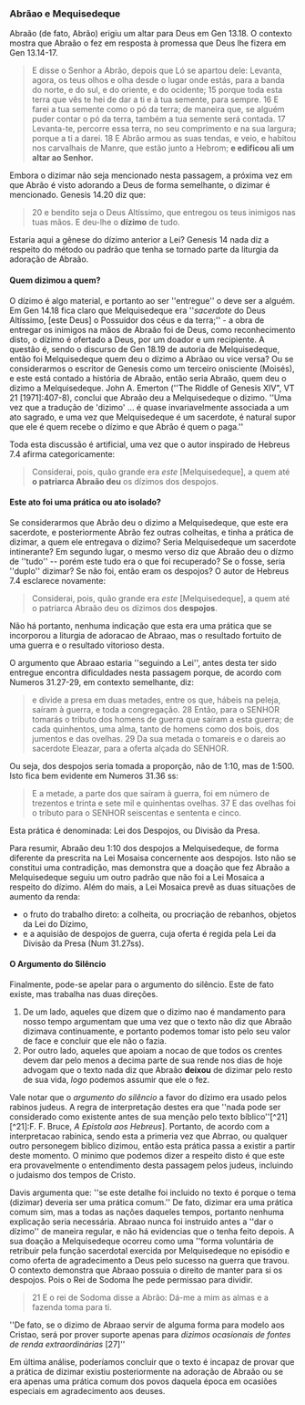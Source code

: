 ### Abrãao e Mequisedeque ###

Abraão (de fato, Abrão) erigiu um altar para Deus em Gen 13.18.  O contexto mostra que Abraão o fez em resposta à promessa que Deus lhe fizera em Gen 13.14-17.

> E disse o Senhor a Abrão, depois que Ló se apartou dele: Levanta, agora, os teus olhos e olha desde o lugar onde estás, para a banda do norte, e do sul, e do oriente, e do ocidente; 15 porque toda esta terra que vês te hei de dar a ti e à tua semente, para sempre. 16 E farei a tua semente como o pó da terra; de maneira que, se alguém puder contar o pó da terra, também a tua semente será contada. 17 Levanta-te, percorre essa terra, no seu comprimento e na sua largura; porque a ti a darei. 18 E Abrão armou as suas tendas, e veio, e habitou nos carvalhais de Manre, que estão junto a Hebrom; **e edificou ali um altar ao Senhor.**

Embora o dizimar não seja mencionado nesta passagem, a próxima vez em que Abrão é visto adorando a Deus de forma semelhante, o dizimar é mencionado.  Genesis 14.20 diz que: 

> 20 e bendito seja o Deus Altíssimo, que entregou os teus inimigos nas tuas mãos. E deu-lhe o **dízimo** de tudo.

Estaria aqui a gênese do dízimo anterior a Lei?  Genesis 14 nada diz a respeito do método ou padrão que tenha se tornado parte da liturgia da adoração de Abraão.

#### Quem dizimou a quem? ####

O dízimo é algo material, e portanto ao ser ''entregue'' o deve ser a alguém.  Em Gen 14.18 fica claro que Melquisedeque era ''_sacerdote_ do Deus Altíssimo, [este Deus] o Possuidor dos céus e da terra;'' - a obra de entregar os inimigos na mãos de Abraão foi de Deus, como reconhecimento disto, o dízimo é ofertado a Deus, por um doador e um recipiente.  A questão é, sendo o discurso de Gen 18.19 de autoria de Melquisedeque, então foi Melquisedeque quem deu o dízimo a Abrãao ou vice versa?  Ou se considerarmos o escritor de Genesis como um terceiro onisciente (Moisés), e este está contado a história de Abraão, então seria Abraão, quem deu o dizimo a Melquisedeque.  John A. Emerton (''The Riddle of Genesis XIV", VT 21 [1971]:407-8), conclui que Abraão deu a Melquisedeque o dizimo.  ''Uma vez que a tradução de 'dizimo' ... é quase invariavelmente associada a um ato sagrado, e uma vez que Melquisedeque é um sacerdote, é natural supor que ele é quem recebe o dízimo e que Abrão é quem o paga.''  

Toda esta discussão é artificial, uma vez que o autor inspirado de Hebreus 7.4 afirma categoricamente:

> Considerai, pois, quão grande era _este_ [Melquisedeque], a quem até **o patriarca Abraão deu** os dízimos dos despojos.

#### Este ato foi uma prática ou ato isolado? ####

Se considerarmos que Abrão deu o dizimo a Melquisedeque, que este era sacerdote, e posteriormente Abrão fez outras colheitas, e tinha a prática de dizimar, a quem ele entregava o dízimo?  Seria Melquisedeque um sacerdote intinerante?  Em segundo lugar, o mesmo verso diz que Abraão deu o dízmo de ''tudo'' -- porém este tudo era o que foi recuperado?  Se o fosse, seria ''duplo'' dizimar?  Se não foi, então eram os despojos? O autor de Hebreus 7.4 esclarece novamente:

> Considerai, pois, quão grande era _este_ [Melquisedeque], a quem até o patriarca Abraão deu os dízimos dos **despojos**.

Não há portanto, nenhuma indicação que esta era uma prática que se incorporou a liturgia de adoracao de Abraao, mas o resultado fortuito de uma guerra e o resultado vitorioso desta.  

O argumento que Abraao estaria ''seguindo a Lei'', antes desta ter sido entregue encontra dificuldades nesta passagem porque, de acordo com Numeros 31.27-29, em contexto semelhante, diz:

> e divide a presa em duas metades, entre os que, hábeis na peleja, saíram à guerra, e toda a congregação.  28 Então, para o SENHOR tomarás o tributo dos homens de guerra que saíram a esta guerra;  de cada quinhentos, uma alma, tanto de homens como dos bois, dos jumentos e das ovelhas. 29 Da sua metada o tomareis e o dareis ao sacerdote Eleazar, para a oferta alçada do SENHOR.

Ou seja, dos despojos seria tomada a proporção, não de 1:10, mas de 1:500.  Isto fica bem evidente em Numeros 31.36 ss:

> E a metade, a parte dos que saíram à guerra, foi em número de trezentos e trinta e sete mil e quinhentas ovelhas. 37 E das ovelhas foi o tributo para o SENHOR seiscentas e sententa e cinco.

Esta prática é denominada: Lei dos Despojos, ou Divisão da Presa.

Para resumir, Abraão deu 1:10 dos despojos a Melquisedeque, de forma diferente da prescrita na Lei Mosaisa concernente aos despojos.  Isto não se constitui uma contradição, mas demonstra que a doação que fez Abraão a Melquisedeque seguiu um outro padrão que não foi a Lei Mosaica a respeito do dízimo.  Além do mais, a Lei Mosaica prevê as duas situações de aumento da renda:

* o fruto do trabalho direto:  a colheita, ou procriação de rebanhos, objetos da Lei do Dízimo, 
* e a aquisião de despojos de guerra, cuja oferta é regida pela Lei da Divisão da Presa (Num 31.27ss).

#### O Argumento do Silêncio ####

Finalmente, pode-se apelar para o argumento do silêncio. Este de fato existe, mas trabalha nas duas direções.  

1. De um lado, aqueles que dizem que o dizimo nao é mandamento para nosso tempo argumentam que uma vez que o texto não diz que Abraão dizimava continuamente, e portanto podemos tomar isto pelo seu valor de face e concluir que ele não o fazia.  
2. Por outro lado, aqueles que apoiam a nocao de que todos os crentes devem dar pelo menos a decima parte de sua rende nos dias de hoje advogam que o texto nada diz que Abraão **deixou** de dizimar pelo resto de sua vida, _logo_ podemos assumir que ele o fez.  

Vale notar que o _argumento do silêncio_ a favor do dízimo era usado pelos rabinos judeus.  A regra de interpretação destes era que ''nada pode ser considerado como existente antes de sua menção pelo texto bíblico''[^21] [^21]:F. F. Bruce, _A Epistola aos Hebreus_].  Portanto, de acordo com a interpretacao rabinica, sendo esta a primeria vez que Abrrao, ou qualquer outro personegem biblico dizimou, então esta prática passa a existir a partir deste momento.  O minimo que podemos dizer a respeito disto é que este era provavelmente o entendimento desta passagem pelos judeus, incluindo o judaismo dos tempos de Cristo.

Davis argumenta que: ''se este detalhe foi incluido no texto é porque o tema (dizimar) deveria ser uma prática comum.'' De fato, dizimar era uma prática comum sim, mas a todas as nações daqueles tempos, portanto nenhuma explicação seria necessária.  Abraao nunca foi instruido antes a ''dar o dízimo'' de maneira regular, e não há evidencias que o tenha feito depois.  A sua doação a Melquisedeque ocorreu como uma ''forma voluntária de retribuir pela função sacerdotal exercida por Melquisedeque no episódio e como oferta de agradecimento a Deus pelo sucesso na guerra que travou.  O contexto demonstra que Abraao possuia o direito de manter para si os despojos.  Pois o Rei de Sodoma lhe pede permissao para dividir.  

>  21 E o rei de Sodoma disse a Abrão: Dá-me a mim as almas e a fazenda toma para ti.

''De fato, se o dizimo de Abraao servir de alguma forma para modelo aos Cristao, será por prover suporte apenas para _dizimos ocasionais de fontes de renda extraordinárias_ [27]''

Em última análise, poderíamos concluir que o texto é incapaz de provar que a prática de dizimar existiu posteriormente na adoração de Abraão ou se era apenas uma prática comum dos povos daquela época em ocasiões especiais em agradecimento aos deuses.
